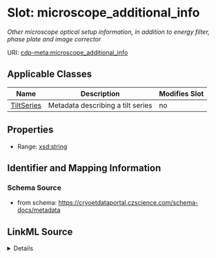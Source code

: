 # Slot: microscope_additional_info


_Other microscope optical setup information, in addition to energy filter, phase plate and image corrector_



URI: [cdp-meta:microscope_additional_info](https://cryoetdataportal.czscience.com/schema/metadata/microscope_additional_info)



<!-- no inheritance hierarchy -->




## Applicable Classes

| Name | Description | Modifies Slot |
| --- | --- | --- |
[TiltSeries](TiltSeries.md) | Metadata describing a tilt series |  no  |







## Properties

* Range: [xsd:string](http://www.w3.org/2001/XMLSchema#string)





## Identifier and Mapping Information







### Schema Source


* from schema: https://cryoetdataportal.czscience.com/schema-docs/metadata




## LinkML Source

<details>
```yaml
name: microscope_additional_info
description: Other microscope optical setup information, in addition to energy filter,
  phase plate and image corrector
from_schema: https://cryoetdataportal.czscience.com/schema-docs/metadata
exact_mappings:
- cdp-common:tiltseries_microscope_additional_info
rank: 1000
alias: microscope_additional_info
owner: TiltSeries
domain_of:
- TiltSeries
range: string
inlined: true
inlined_as_list: true

```
</details>